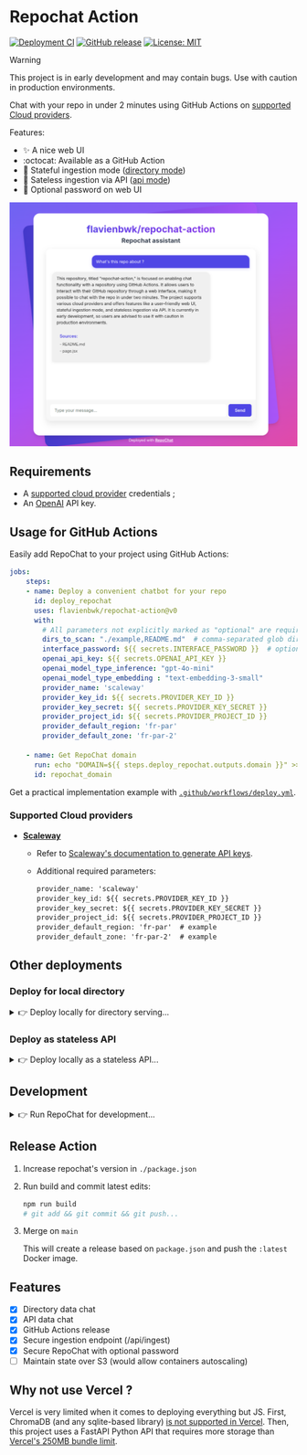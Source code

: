 # Repochat Action

[![Deployment CI](https://github.com/flavienbwk/repochat-action/actions/workflows/deploy.yml/badge.svg)](https://github.com/flavienbwk/repochat-action/actions/workflows/deploy.yml)
[![GitHub release](https://img.shields.io/github/v/release/flavienbwk/repochat-action)](https://github.com/flavienbwk/repochat-action/releases/latest)
[![License: MIT](https://img.shields.io/badge/License-MIT-yellow.svg)](https://opensource.org/licenses/MIT)

> [!WARNING]
> This project is in early development and may contain bugs. Use with caution in production environments.

Chat with your repo in under 2 minutes using GitHub Actions on [supported Cloud providers](#supported-cloud-providers).

Features:

- :sparkles: A nice web UI
- :octocat: Available as a GitHub Action
- :floppy_disk: Stateful ingestion mode ([directory mode](./dir.docker-compose.yml#L6))
- :arrows_counterclockwise: Sateless ingestion via API ([api mode](./api.docker-compose.yml#L6))
- :closed_lock_with_key: Optional password on web UI

![RepoChat interface example](./media/screenshot.png)

## Requirements

- A [supported cloud provider](#supported-cloud-providers) credentials ;
- An [OpenAI](https://openai.com/api/) API key.

## Usage for GitHub Actions

Easily add RepoChat to your project using GitHub Actions:

```yaml
jobs:
    steps:
    - name: Deploy a convenient chatbot for your repo
      id: deploy_repochat
      uses: flavienbwk/repochat-action@v0
      with:
        # All parameters not explicitly marked as "optional" are required
        dirs_to_scan: "./example,README.md"  # comma-separated glob dirs to analyze
        interface_password: ${{ secrets.INTERFACE_PASSWORD }}  # optional
        openai_api_key: ${{ secrets.OPENAI_API_KEY }}
        openai_model_type_inference: "gpt-4o-mini"
        openai_model_type_embedding : "text-embedding-3-small"
        provider_name: 'scaleway'
        provider_key_id: ${{ secrets.PROVIDER_KEY_ID }}
        provider_key_secret: ${{ secrets.PROVIDER_KEY_SECRET }}
        provider_project_id: ${{ secrets.PROVIDER_PROJECT_ID }}
        provider_default_region: 'fr-par'
        provider_default_zone: 'fr-par-2'

    - name: Get RepoChat domain
      run: echo "DOMAIN=${{ steps.deploy_repochat.outputs.domain }}" >> $GITHUB_OUTPUT
      id: repochat_domain
```

Get a practical implementation example with [`.github/workflows/deploy.yml`](./.github/workflows/deploy.yml).

### Supported Cloud providers

- **[Scaleway](https://www.scaleway.com/en/)**
  - Refer to [Scaleway's documentation to generate API keys](https://www.scaleway.com/en/docs/identity-and-access-management/iam/how-to/create-api-keys/).
  - Additional required parameters:

    ```txt
    provider_name: 'scaleway'
    provider_key_id: ${{ secrets.PROVIDER_KEY_ID }}
    provider_key_secret: ${{ secrets.PROVIDER_KEY_SECRET }}
    provider_project_id: ${{ secrets.PROVIDER_PROJECT_ID }}
    provider_default_region: 'fr-par'  # example
    provider_default_zone: 'fr-par-2'  # example
    ```

## Other deployments

### Deploy for local directory

<details>
<summary>👉 Deploy locally for directory serving...</summary>

1. Copy repo/documents/files to be ingested under `./api/example/`

2. Copy and update env variables

    ```bash
    cp .env.example .env
    ```

3. Run the Docker container

    ```bash
    docker compose -f dir.docker-compose.yml up -d
    ```

4. Access the app at `http://localhost:3001`

</details>

### Deploy as stateless API

<details>
<summary>👉 Deploy locally as a stateless API...</summary>

1. Copy and update env variables

    ```bash
    cp .env.example .env
    ```

2. Run the Docker container

    ```bash
    docker compose -f api.docker-compose.yml up -d
    ```

3. Inject data taking example on the [Python](./scripts/ingest-docs-api.py) or [JS](./scripts/ingest-docs-api.js) scripts

4. Access the app at `http://localhost:3001`

</details>

## Development

<details>
<summary>👉 Run RepoChat for development...</summary>

1. Clone this repo

    ```bash
    git@github.com:flavienbwk/repochat-action.git
    ```

2. Copy and update env variables

    ```bash
    cp .env.example .env
    ```

3. Run the local stack

    ```bash
    make dev
    ```

</details>

## Release Action

1. Increase repochat's version in `./package.json`

2. Run build and commit latest edits:

    ```bash
    npm run build
    # git add && git commit && git push...
    ```

3. Merge on `main`

    This will create a release based on `package.json` and push the `:latest` Docker image.

## Features

- [x] Directory data chat
- [x] API data chat
- [x] GitHub Actions release
- [x] Secure ingestion endpoint (/api/ingest)
- [x] Secure RepoChat with optional password
- [ ] Maintain state over S3 (would allow containers autoscaling)

## Why not use Vercel ?

Vercel is very limited when it comes to deploying everything but JS. First, ChromaDB (and any sqlite-based library) [is not supported in Vercel](https://vercel.community/t/is-vercel-incompatible-with-chromadb-sqlite/787). Then, this project uses a FastAPI Python API that requires more storage than [Vercel's 250MB bundle limit](https://vercel.com/docs/functions/runtimes#bundle-size-limits).

